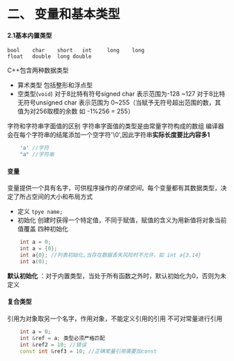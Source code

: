 # 二、 变量和基本类型

#### 2.1基本内置类型
```
bool	char	short	int		long	long
float	double	long double
```
C++包含两种数据类型
* 算术类型  包括整形和浮点型
* 空类型(`void`)
对于8比特有符号signed char 表示范围为-128 ~127
对于8比特无符号unsigned char 表示范围为 0~255（当赋予无符号超出范围的数，其值为对256取模的余数 如 -1%256 = 255）

字符和字符串字面值的区别
字符串字面值的类型是由常量字符构成的数组
编译器会在每个字符串的结尾添加一个空字符'\0',因此字符串**实际长度要比内容多1**
```c++
	'a' //字符
	"a" //字符串
```
#### 变量
变量提供一个具有名字，可供程序操作的*存储空间*，每个变量都有其数据类型，决定了所占空间的大小和布局方式
* 定义 `tpye name;`
* 初始化 创建时获得一个特定值，不同于赋值，赋值的含义为用新值将对象当前值覆盖
四种初始化
```c++
	int a = 0;
	int a = {0};
	int a{0}; //列表初始化,当存在数据丢失风险时不允许，如 int a{3.14}
	int a(0);
```
**默认初始化** ：对于内置类型，当处于所有函数之外时，默认初始化为0，否则为未定义

#### 复合类型
引用为对象取另一个名字，作用对象，不能定义引用的引用
不可对常量进行引用
```c++
	int a = 0;
	int &ref = a; 类型必须严格匹配
	int &ref2 = 10; //错误
	const int &ref3 = 10; //正确常量引用需要加const
```